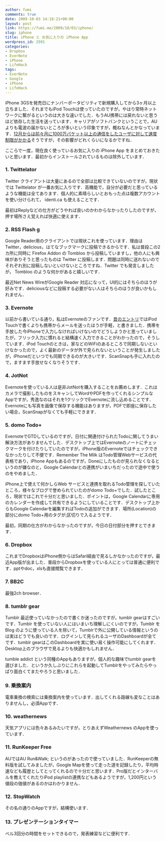 ```yaml
---
author: fumi
comments: true
date: 2009-10-03 14:18:21+00:00
layout: post
link: https://fumi.me/2009/10/03/iphone/
slug: iphone
title: iPhone と お気に入りの iPhone App
wordpress_id: 2591
categories:
- Dropbox
- EverNote
- iPhone
- LifeHack
tags:
- EverNote
- Google
- iPhone
- LifeHack
---
```


iPhone 3GSを発売日にナンバーポータビリティで新規購入してから3ヶ月以上立ちました．それまでもiPod Touchは使っていたのですが，やはり常時ネットワークに繋がるというのは大きな違いでした．もうAU携帯には戻れないと思うほど依存した生活を送っています．キャリアがソフトバンクということで，AUよりも電波の届かないところが多いという印象ですが，概ねなんとかなっています．[12月からは前々月に1000万パケット以上の通信をしたユーザに対して速度制限がかかる](http://mb.softbank.jp/mb/information/details/090929.html)そうですが，その影響がどれくらいになるかですね．




ここらで一度，現在良く使っているお気に入りの iPhone App をまとめておきたいと思います．最初からインストールされているものは除外しています．





### 1. Twittelator




Twitter クライアントは大量にあるので全部は比較できていないのですが，現状では Twittelator が一番お気に入りです．高機能で，自分が必要だと思っているような機能は全てあります．個人的に素晴らしいとおもった点は複数アカウントを使い分けられて， identi.ca も使えることです．




最初はReplyなどの仕方がどうやれば良いのかわからなかったりしたのですが，押す場所さえ覚えれば快適に使えます．





### 2. RSS Flash g




Google Reader用のクライアントでは現状これを使っています．理由はTwitter，delicious，はてなブックマークに投稿できるからです．私は普段この2カ所に同時に Firefox Addon の Tombloo から投稿していますし，他の人にも興味がありそうと思ったものは Twitter に投稿します．問題は同時に送れないのでそれぞれ別に投稿しないといけないところですね．Twitter でも発言しましたが， Tombloo のような何かがあると嬉しいです．




最近Net News WireがGoogle Reader 対応になって，UI的にはそちらのほうが好みです．deliciousなどに投稿する必要がない人はそちらのほうが良いかもしれません．





### 3. Evernote




以前から書いている通り，私はEvernoteのファンです．[昔のエントリ](http://fumi.me/2009/01/05/evernote/)ではiPod Touchで書くよりも携帯からメールを送ったほうが手軽，と書きました．携帯を手放した今iPhoneで入力しなければいけないのでどうしようかと思っていましたが，フリック入力に慣れると結構速く入力できることがわかったので，そうしています．iPod Touchのときは，家などのWiFiのあるところで同期しないといけなかったので，よく最新のデータが外で見られないということが発生しましたが，iPhoneだといつでも同期できるのが大きいです．ScanSnapも手に入れたので，ますます手放せなくなりそうです．





### 4. JotNot





Evernoteを使っている人は是非JotNotを購入することをお薦めします．これはカメラで撮影したものをスキャンしてWordやPDFを作ってくれるシンプルなAppですが，秀逸なのはそれを1クリックでEvernoteに流し込めることです．Evernoteにも写真を画像で保存する機能はありますが，PDFで即座に保存したい場合，ScanSnapがなくても手軽にできます．





### 5. domo Todo+





EvernoteでGTDしているのですが，日付に関連付けられたTodoに関してうまい解決方法がありませんでした．デスクトップ上ではEvernoteのノートにチェックマークを付けたりしていたのですが，iPhone版のEvernoteではチェックできなかったりして不便です．Remember The Milk はTodo管理Webサービスの代表格であり，iPhone Appもあるのですが，Doneにしたものが見られなくなるというのが嫌なのと，Google Calendarとの連携がいまいちだったので途中で使うのをやめました．




iPhone上で使えて何かしらWeb サービスと連携を取れるTodo管理を探していたところ，様々なブログで誉められていたのがdomo Todo+でした．試したところ，現状ではこれで十分だと思いました．ポイントは，Google Calendarに専用のカレンダーを作成して共有できるようにしていることです．デスクトップ上からもGoogle Calendarを編集すればTodoの追加ができます．場所(Location)の部分にdomo Todo+用のタグが;区切りで入るようです．




最初，同期の仕方がわからなかったのですが，今日の日付部分を押すとできます．





### 6. Dropbox





これまでDropboxはiPhone側からはSafari経由で見るしかなかったのですが，最近App版が出ました．普段からDropboxを使っている人にとっては普通に便利です．pptやdoc，xlsも直接閲覧できます．





### 7. BB2C





最強2ch browser．





### 8. tumblr gear





Tumblr 最近使っていなかったので書くか迷ったのですが，tumblr gearはすごいです．Tumblr を使っていない人にはいまいち理解しにくいのですが，Tumblr を Blog のように使っている人を除いて，Tumblrで外に公開している情報というのは実はどうでも良いのです．ログインして見られるユーザのDashboardが全てです．tumblr gearはこのDashboardを実に使い易く操作可能にしてくれます．Desktop上のブラウザで見るよりも快適かもしれません．





tumble addict という同種のAppもありますが，個人的な趣味でtumblr gearを選びました．というか久しぶりにこれらを起動してTumblrをやってみたらやっぱり面白くてまたやろうと思いました．





### 9. 乗換案内





電車乗換の検索には乗換案内を使っています．出してくれる路線も変なことはありませんし，必須Appです．





### 10. weathernews





天気アプリには色々あるみたいですが，とりあえずWeathernews のAppを使っています．





### 11. RunKeeper Free





AUではAU Run&Walk; というのがあったので使っていました．RunKeeperの無料版を試してみましたが，Google Mapを使って走った道を記録したり，平均時速なども履歴としてとってくれるので十分だと思います．Pro版だとインターバルを教えてくれたりiPod playlistの連携などもあるようですが，1,200円という値段の価値があるのかはわかりません．





### 12. StopWatch





その名の通りのAppですが，結構使います．





### 13. プレゼンテーションタイマー





ベル3回分の時間をセットできるので，発表練習などに便利です．
